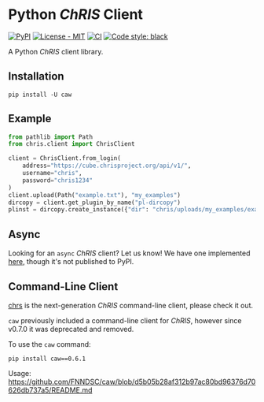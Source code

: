 # Python _ChRIS_ Client

[![PyPI](https://img.shields.io/pypi/v/caw)](https://pypi.org/project/caw/)
[![License - MIT](https://img.shields.io/pypi/l/caw)](https://github.com/FNNDSC/caw/blob/master/LICENSE)
[![CI](https://github.com/FNNDSC/caw/actions/workflows/ci.yml/badge.svg)](https://github.com/FNNDSC/caw/actions)
[![Code style: black](https://img.shields.io/badge/code%20style-black-000000.svg)](https://github.com/psf/black)

A Python _ChRIS_ client library.

## Installation

```shell
pip install -U caw
```

## Example

```python
from pathlib import Path
from chris.client import ChrisClient

client = ChrisClient.from_login(
    address="https://cube.chrisproject.org/api/v1/",
    username="chris",
    password="chris1234"
)
client.upload(Path("example.txt"), "my_examples")
dircopy = client.get_plugin_by_name("pl-dircopy")
plinst = dircopy.create_instance({"dir": "chris/uploads/my_examples/example.txt"})
```

## Async

Looking for an `async` _ChRIS_ client? Let us know!
We have one implemented
[here](https://github.com/FNNDSC/chrisomatic/tree/master/chris),
though it's not published to PyPI.

## Command-Line Client

[chrs](https://github.com/FNNDSC/chrs/tree/master/chrs#readme)
is the next-generation _ChRIS_ command-line client, please check it out.

`caw` previously included a command-line client for _ChRIS_, however
since v0.7.0 it was deprecated and removed.

To use the `caw` command:

```shell
pip install caw==0.6.1
```

Usage: https://github.com/FNNDSC/caw/blob/d5b05b28af312b97ac80bd96376d70626db737a5/README.md
